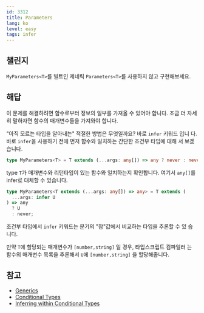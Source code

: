 ```yaml
---
id: 3312
title: Parameters
lang: ko
level: easy
tags: infer
---
```


## 챌린지

`MyParameters<T>`를 빌트인 제네릭 `Parameters<T>`를 사용하지 않고 구현해보세요.

## 해답

이 문제를 해결하려면 함수로부터 정보의 일부를 가져올 수 있어야 합니다. 조금 더
자세히 말하자면 함수의 매개변수들을 가져와야 합니다.

"아직 모르는 타입을 알아내는" 적절한 방법은 무엇일까요? 바로 `infer` 키워드 입니
다. 바로 `infer`을 사용하기 전에 먼저 함수와 일치하는 간단한 조건부 타입에 대해
서 보겠습니다.

```ts
type MyParameters<T> = T extends (...args: any[]) => any ? never : never;
```

type `T`가 매개변수와 리턴타입이 있는 함수와 일치하는지 확인합니다. 여기서
`any[]`를 infer로 대체할 수 있습니다.

```ts
type MyParameters<T extends (...args: any[]) => any> = T extends (
  ...args: infer U
) => any
  ? U
  : never;
```

조건부 타입에서 `infer` 키워드는 분기의 "참"값에서 비교하는 타입을 추론할 수 있
습니다.

만약 `T`에 할당되는 매개변수가 `[number,string]` 일 경우, 타입스크립트 컴파일러
는 함수의 매개변수 목록을 추론해서 `U`에 `[number,string]` 을 할당해줍니다.

## 참고

- [Generics](https://www.typescriptlang.org/docs/handbook/2/generics.html)
- [Conditional Types](https://www.typescriptlang.org/docs/handbook/2/conditional-types.html)
- [Inferring within Conditional Types](https://www.typescriptlang.org/docs/handbook/2/conditional-types.html#inferring-within-conditional-types)
